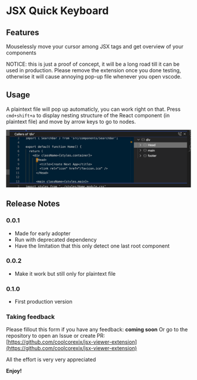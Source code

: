 # JSX Quick Keyboard

## Features
Mouselessly move your cursor among JSX tags and get overview of your components

NOTICE: this is just a proof of concept, it will be a long road till it can be used in production. Please remove the extension once you done testing, otherwise it will cause annoying pop-up file whenever you open vscode.

## Usage
A plaintext file will pop up automaticly, you can work right on that.
Press `cmd+shift+a` to display nesting structure of the React component (in plaintext file) and move by arrow keys to go to nodes.

![demo](demo.png "demo")

## Release Notes

### 0.0.1
-   Made for early adopter
-   Run with deprecated dependency
-   Have the limitation that this only detect one last root component

### 0.0.2
-   Make it work but still only for plaintext file

### 0.1.0
-   First production version

### Taking feedback

Please fillout this form if you have any feedback: **coming soon**
Or go to the repository to open an Issue or create PR: [https://github.com/coolcorexix/jsx-viewer-extension](https://github.com/coolcorexix/jsx-viewer-extension)

All the effort is very very appreciated

**Enjoy!**
